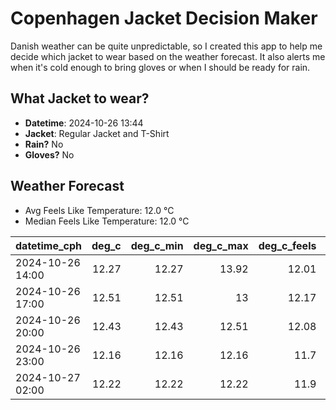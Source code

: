 
# Copenhagen Jacket Decision Maker

Danish weather can be quite unpredictable, so I created this app to help me decide which jacket to wear based on the weather forecast. 
It also alerts me when it's cold enough to bring gloves or when I should be ready for rain.

## What Jacket to wear?

- **Datetime**: 2024-10-26 13:44
- **Jacket**: Regular Jacket and T-Shirt
- **Rain?** No
- **Gloves?** No

## Weather Forecast
- Avg Feels Like Temperature: 12.0 °C
- Median Feels Like Temperature: 12.0 °C

| datetime_cph     |   deg_c |   deg_c_min |   deg_c_max |   deg_c_feels | weather   | wind   | rain   |
|:-----------------|--------:|------------:|------------:|--------------:|:----------|:-------|:-------|
| 2024-10-26 14:00 |   12.27 |       12.27 |       13.92 |         12.01 | Clouds    | Low    | None   |
| 2024-10-26 17:00 |   12.51 |       12.51 |       13    |         12.17 | Clouds    | Low    | None   |
| 2024-10-26 20:00 |   12.43 |       12.43 |       12.51 |         12.08 | Clouds    | Low    | None   |
| 2024-10-26 23:00 |   12.16 |       12.16 |       12.16 |         11.7  | Clouds    | Low    | None   |
| 2024-10-27 02:00 |   12.22 |       12.22 |       12.22 |         11.9  | Clouds    | Low    | None   |
        